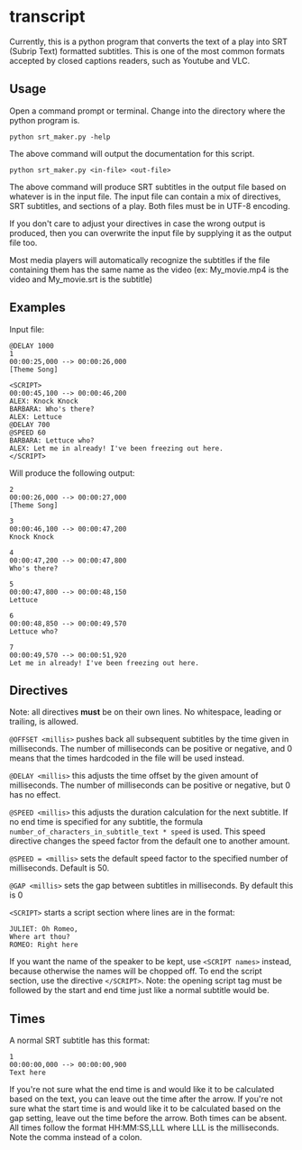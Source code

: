 # transcript

Currently, this is a python program that converts the text of a play into SRT (Subrip Text) formatted subtitles. This is one of the most common formats accepted by closed captions readers, such as Youtube and VLC.

## Usage

Open a command prompt or terminal. Change into the directory where the python program is.

```
python srt_maker.py -help
```

The above command will output the documentation for this script.

```
python srt_maker.py <in-file> <out-file>
```

The above command will produce SRT subtitles in the output file based on whatever is in the input file. The input file can contain a mix of directives, SRT subtitles, and sections of a play. Both files must be in UTF-8 encoding.

If you don't care to adjust your directives in case the wrong output is produced, then you can overwrite the input file by supplying it as the output file too.

Most media players will automatically recognize the subtitles if the file containing them has the same name as the video (ex: My_movie.mp4 is the video and My_movie.srt is the subtitle)

## Examples

Input file:

    @DELAY 1000
    1
    00:00:25,000 --> 00:00:26,000
    [Theme Song]
    
    <SCRIPT>
    00:00:45,100 --> 00:00:46,200
    ALEX: Knock Knock
    BARBARA: Who's there?
    ALEX: Lettuce
    @DELAY 700
    @SPEED 60
    BARBARA: Lettuce who?
    ALEX: Let me in already! I've been freezing out here.
    </SCRIPT>

Will produce the following output:

    2
    00:00:26,000 --> 00:00:27,000
    [Theme Song]
    
    3
    00:00:46,100 --> 00:00:47,200
    Knock Knock
    
    4
    00:00:47,200 --> 00:00:47,800
    Who's there?
    
    5
    00:00:47,800 --> 00:00:48,150
    Lettuce
    
    6
    00:00:48,850 --> 00:00:49,570
    Lettuce who?
    
    7
    00:00:49,570 --> 00:00:51,920
    Let me in already! I've been freezing out here.

## Directives

Note: all directives **must** be on their own lines. No whitespace, leading or trailing, is allowed.

`@OFFSET <millis>` pushes back all subsequent subtitles by the time given in milliseconds. The number of milliseconds can be positive or negative, and 0 means that the times hardcoded in the file will be used instead.

`@DELAY <millis>` this adjusts the time offset by the given amount of milliseconds. The number of milliseconds can be positive or negative, but 0 has no effect.

`@SPEED <millis>` this adjusts the duration calculation for the next subtitle. If no end time is specified for any subtitle, the formula `number_of_characters_in_subtitle_text * speed` is used. This speed directive changes the speed factor from the default one to another amount.

`@SPEED = <millis>` sets the default speed factor to the specified number of milliseconds. Default is 50.

`@GAP <millis>` sets the gap between subtitles in milliseconds. By default this is 0

`<SCRIPT>` starts a script section where lines are in the format:

    JULIET: Oh Romeo,
    Where art thou?
    ROMEO: Right here

If you want the name of the speaker to be kept, use `<SCRIPT names>` instead, because otherwise the names will be chopped off. To end the script section, use the directive `</SCRIPT>`. Note: the opening script tag must be followed by the start and end time just like a normal subtitle would be.

## Times

A normal SRT subtitle has this format:

    1
    00:00:00,000 --> 00:00:00,900
    Text here

If you're not sure what the end time is and would like it to be calculated based on the text, you can leave out the time after the arrow. If you're not sure what the start time is and would like it to be calculated based on the gap setting, leave out the time before the arrow. Both times can be absent. All times follow the format HH:MM:SS,LLL where LLL is the milliseconds. Note the comma instead of a colon.
